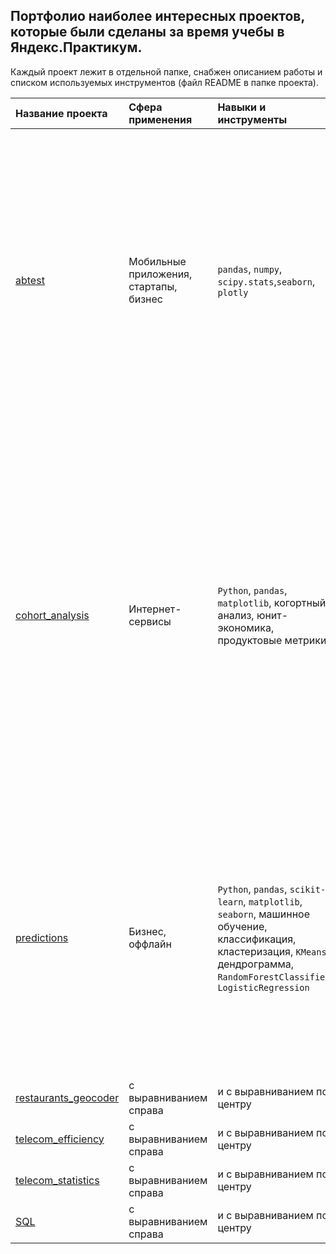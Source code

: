 ## Портфолио наиболее интересных проектов, которые были сделаны за время учебы в Яндекс.Практикум. 

Каждый проект лежит в отдельной папке, снабжен описанием работы и списком используемых инструментов (файл README в папке проекта). 

| Название проекта | Сфера применения | Навыки и инструменты |              Короткое описание проекта             |
| :------------------ | :------------------ | :------------------ | :------------------ |
| [abtest](https://github.com/MourineRyabova/portfolio/tree/main/abtest) | Мобильные приложения, стартапы, бизнес | `pandas`, `numpy`, `scipy.stats`,`seaborn`, `plotly`|На входе сырые данные аб-теста мобильного приложения (проверка удобства дополнительного функционала). Данные предобработаны, проведен исследовательский анализ, составлена воронка событий по тестовой и контрольной группам и проверена гипотеза о статистических различиях в них. Даны рекомендации по результатам.|
| [cohort_analysis](https://github.com/MourineRyabova/portfolio/tree/main/cohort_analysis) | Интернет-сервисы | `Python`, `pandas`, `matplotlib`, когортный анализ, юнит-экономика, продуктовые метрики|Цель исследования - оптимизировать маркетинговый бюджет сервиса "Яндекс-Афиша" методом анализа продуктовых, маркетинговых метрик и метрик электронной коммерции. Проведен когортный анализ, построена тепловая карта ключевых показателей (RR, LTV, CAC, ROMI). Построена модель поведения типового пользователя, даны рекомендации по оптимизации маркетинговых затрат по источникам трафика. |
| [predictions](https://github.com/MourineRyabova/portfolio/tree/main/predictions) | Бизнес, оффлайн | `Python`, `pandas`, `scikit-learn`, `matplotlib`, `seaborn`, машинное обучение, классификация, кластеризация, `KMeans`, дендрограмма, `RandomForestClassifier`, `LogisticRegression`|Проведена оценка вероятности оттока клиентов фитнесклуба, методоами машинного обучения спрошнозирована вероятность оттока в будущем периоде. Определены типовые кластеры посетителей, дан портрет типичного клиента и рекомендации по диверсификации маркетингового подхода к различным категориям. |
| [restaurants_geocoder](https://github.com/MourineRyabova/portfolio/tree/main/restaurants_geocoder) | с выравниванием справа | и с выравниванием по центру|и с выравниванием по центру |
| [telecom_efficiency](https://github.com/MourineRyabova/portfolio/tree/main/telecom_efficiency) | с выравниванием справа | и с выравниванием по центру|и с выравниванием по центру |
| [telecom_statistics](https://github.com/MourineRyabova/portfolio/tree/main/telecom_statistics) | с выравниванием справа | и с выравниванием по центру|и с выравниванием по центру |
| [SQL](https://github.com/MourineRyabova/portfolio/tree/main/SQL)| с выравниванием справа | и с выравниванием по центру|и с выравниванием по центру |

